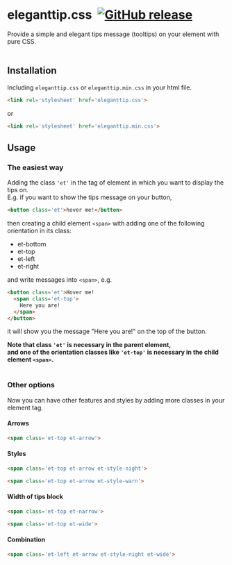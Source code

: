 # eleganttip.css&nbsp;&nbsp;[![GitHub release](https://img.shields.io/github/release/gw19/eleganttip.css.svg)](https://github.com/gw19/eleganttip.css/releases)
Provide a simple and elegant tips message (tooltips) on your element with pure CSS.
<br>
<br>
## Installation
Including `eleganttip.css` or `eleganttip.min.css` in your html file.<br>
```html
<link rel='stylesheet' href='eleganttip.css'>
```
or
```html
<link rel='stylesheet' href='eleganttip.min.css'>
```
## Usage
### The easiest way
Adding the class `'et'` in the tag of element in which you want to display the tips on.<br>
E.g. if you want to show the tips message on your button,<br>
```html
<button class='et'>hover me!</button>
```
then creating a child element `<span>` with adding one of the following orientation in its class:
* et-bottom
* et-top
* et-left
* et-right
  
and write messages into `<span>`, e.g.
```html
<button class='et'>Hover me!
  <span class='et-top'>
    Here you are!
  </span>
</button>
```
it will show you the message "Here you are!" on the top of the button.

**Note that class `'et'` is necessary in the parent element,<br>
and one of the orientation classes like `'et-top'` is necessary in the child element `<span>`.**
<br>
<br>
### Other options
Now you can have other features and styles by adding more classes in your element tag.
#### Arrows
```html
<span class='et-top et-arrow'>
```
#### Styles
```html
<span class='et-top et-arrow et-style-night'>
```
```html
<span class='et-top et-arrow et-style-warn'>
```
#### Width of tips block
```html
<span class='et-top et-narrow'>
```
```html
<span class='et-top et-wide'>
```
#### Combination
```html
<span class='et-left et-arrow et-style-night et-wide'>
```
